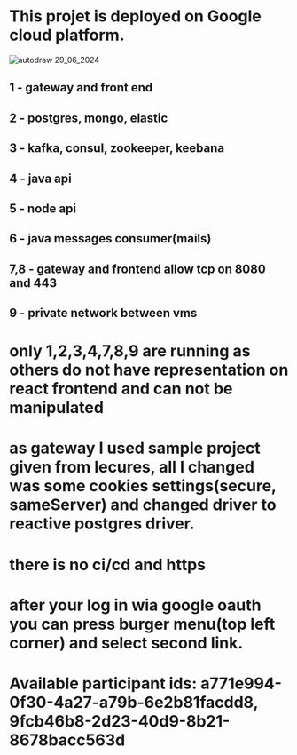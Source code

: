 #  This projet is deployed on Google cloud platform.
![autodraw 29_06_2024](https://github.com/Lucky1Man/profitsoft-backend-gathered/assets/86126779/776b27d1-fb9d-4a42-a68c-56c694136a8b)
## 1 - gateway and front end 
## 2 - postgres, mongo, elastic
## 3 - kafka, consul, zookeeper, keebana
## 4 - java api
## 5 - node api 
## 6 - java messages consumer(mails)
## 7,8 - gateway and frontend allow tcp on 8080 and 443
## 9 - private network between vms
# only 1,2,3,4,7,8,9 are running as others do not have representation on react frontend and can not be manipulated
# as gateway I used sample project given from lecures, all I changed was some cookies settings(secure, sameServer) and changed driver to reactive postgres driver.
# there is no ci/cd and https
# after your log in wia google oauth you can press burger menu(top left corner) and select second link.
# Available participant ids: a771e994-0f30-4a27-a79b-6e2b81facdd8, 9fcb46b8-2d23-40d9-8b21-8678bacc563d
